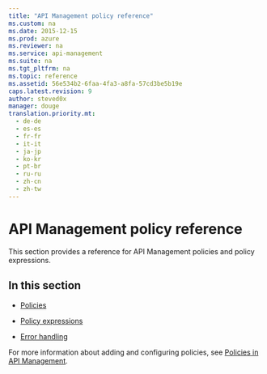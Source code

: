 ```yaml
---
title: "API Management policy reference"
ms.custom: na
ms.date: 2015-12-15
ms.prod: azure
ms.reviewer: na
ms.service: api-management
ms.suite: na
ms.tgt_pltfrm: na
ms.topic: reference
ms.assetid: 56e534b2-6faa-4fa3-a8fa-57cd3be5b19e
caps.latest.revision: 9
author: steved0x
manager: douge
translation.priority.mt: 
  - de-de
  - es-es
  - fr-fr
  - it-it
  - ja-jp
  - ko-kr
  - pt-br
  - ru-ru
  - zh-cn
  - zh-tw
---
```

# API Management policy reference
This section provides a reference for API Management policies and policy expressions.  
  
## In this section  
  
-   [Policies](../templates/API-Management-policies.md)  
  
-   [Policy expressions](../templates/API-Management-policy-expressions.md)  
  
-   [Error handling](../templates/Error-handling-in-API-Management-policies.md)  
  
 For more information about adding and configuring policies, see [Policies in API Management](http://azure.microsoft.com/documentation/articles/api-management-howto-policies).
